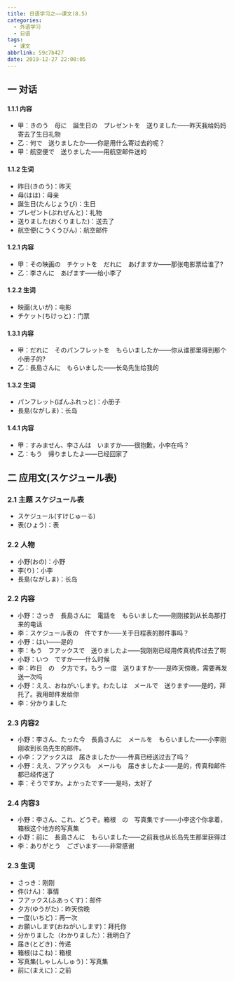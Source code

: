 ```yaml
---
title: 日语学习之——课文(8.5)
categories:
  - 外语学习
  - 日语
tags:
  - 课文
abbrlink: 59c7b427
date: 2019-12-27 22:00:05
---
```

## 一 对话

#### 1.1.1 内容

* 甲：きのう　母に　誕生日の　プレゼントを　送りました——昨天我给妈妈寄去了生日礼物
* 乙：何で　送りましたか——你是用什么寄过去的呢？
* 甲：航空便で　送りました——用航空邮件送的

<!--more-->

#### 1.1.2 生词

* 昨日(きのう)：昨天
* 母(はは)：母亲
* 誕生日(たんじょうび)：生日
* プレゼント(ぷれぜんと)：礼物
* 送りました(おくりました)：送去了
* 航空便(こうくうびん)：航空邮件

#### 1.2.1 内容

* 甲：その映画の　チケットを　だれに　あげますか——那张电影票给谁了?
* 乙：李さんに　あげます——给小李了

#### 1.2.2 生词

* 映画(えいが)：电影
* チケット(ちけっと)：门票

#### 1.3.1 内容

* 甲：だれに　そのパンフレットを　もらいましたか——你从谁那里得到那个小册子的?
* 乙：長島さんに　もらいました——长岛先生给我的

#### 1.3.2 生词

* パンフレット(ぱんふれっと)：小册子
* 長島(ながしま)：长岛

#### 1.4.1 内容

* 甲：すみません、李さんは　いますか——很抱歉，小李在吗？
* 乙：もう　帰りましたよ——已经回家了

## 二 应用文(スケジュール表)

### 2.1 主题 スケジュール表

* スケジュール(すけじゅーる)
* 表(ひょう)：表

### 2.2 人物

* 小野(おの)：小野
* 李(り)：小李
* 長島(ながしま)：长岛

### 2.2 内容

* 小野：さっき　長島さんに　電話を　もらいました——刚刚接到从长岛那打来的电话
* 李：スケジュール表の　件ですか——关于日程表的那件事吗？
* 小野：はい——是的
* 李：もう　フアックスで　送りましたよ——我刚刚已经用传真机传过去了啊
* 小野：いつ　ですか——什么时候
* 李：昨日　の　夕方です。もう 一度　送りますか——是昨天傍晚，需要再发送一次吗
* 小野：ええ、おねがいします。わたしは　メールで　送ります——是的，拜托了。我用邮件发给你
* 李：分かりました

### 2.3 内容2

* 小野：李さん、たった今　長島さんに　メールを　もらいました——小李刚刚收到长岛先生的邮件。
* 小李：フアックスは　届きましたか——传真已经送过去了吗？
* 小野：ええ、フアックスも　メールも　届きましたよ——是的，传真和邮件都已经传送了
* 李：そうですか。よかったです——是吗，太好了

### 2.4 内容3

* 小野：李さん、これ、どうぞ。箱根　の　写真集です——小李这个你拿着，箱根这个地方的写真集
* 小野：前に　長島さんに　もらいました——之前我也从长岛先生那里获得过
* 李：ありがとう　ございます——非常感谢

### 2.3 生词

* さっき：刚刚
* 件(けん)：事情
* フアックス(ふあっくす)：邮件
* 夕方(ゆうがた)：昨天傍晚
* 一度(いちど)：再一次
* お願いします(おねがいします)：拜托你
* 分かりました（わかりました）：我明白了
* 届き(とどき)：传递
* 箱根(はこね)：箱根
* 写真集(しゃしんしゅう)：写真集
* 前に(まえに)：之前